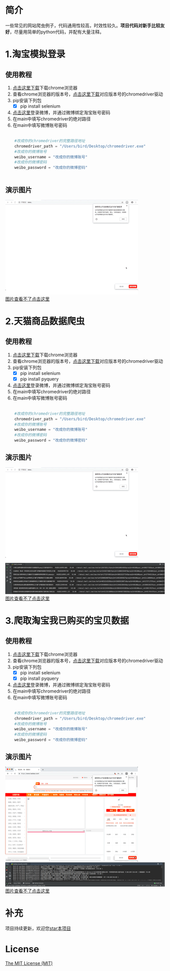 # 简介
一些常见的网站爬虫例子，代码通用性较高，时效性较久。**项目代码对新手比较友好**，尽量用简单的python代码，并配有大量注释。

# 1.淘宝模拟登录
## 使用教程
1. [点击这里下载][1]下载chrome浏览器
2. 查看chrome浏览器的版本号，[点击这里下载][2]对应版本号的chromedriver驱动
3. pip安装下列包
    - [x] pip install selenium
4. [点击这里][3]登录微博，并通过微博绑定淘宝账号密码
5. 在main中填写chromedriver的绝对路径
6. 在main中填写微博账号密码

```python

	#改成你的chromedriver的完整路径地址
    chromedriver_path = "/Users/bird/Desktop/chromedriver.exe" 
    #改成你的微博账号
    weibo_username = "改成你的微博账号"
    #改成你的微博密码
    weibo_password = "改成你的微博密码"
    
```

## 演示图片
![](1.淘宝模拟登录/example.gif)  
[图片查看不了点击这里][4]

  





# 2.天猫商品数据爬虫
## 使用教程
1. [点击这里下载][1]下载chrome浏览器
2. 查看chrome浏览器的版本号，[点击这里下载][2]对应版本号的chromedriver驱动
3. pip安装下列包
    - [x] pip install selenium
    - [x] pip install pyquery
4. [点击这里][3]登录微博，并通过微博绑定淘宝账号密码
5. 在main中填写chromedriver的绝对路径
6. 在main中填写微博账号密码

```python

	#改成你的chromedriver的完整路径地址
    chromedriver_path = "/Users/bird/Desktop/chromedriver.exe" 
    #改成你的微博账号
    weibo_username = "改成你的微博账号"
    #改成你的微博密码
    weibo_password = "改成你的微博密码"

```

## 演示图片
![](2.天猫商品数据爬虫(已模拟登录)/example.gif)
![](2.天猫商品数据爬虫(已模拟登录)/example2.png)
[图片查看不了点击这里][4]












# 3.爬取淘宝我已购买的宝贝数据
## 使用教程
1. [点击这里下载][1]下载chrome浏览器
2. 查看chrome浏览器的版本号，[点击这里下载][2]对应版本号的chromedriver驱动
3. pip安装下列包
    - [x] pip install selenium
    - [x] pip install pyquery
4. [点击这里][3]登录微博，并通过微博绑定淘宝账号密码
5. 在main中填写chromedriver的绝对路径
6. 在main中填写微博账号密码

```python

    #改成你的chromedriver的完整路径地址
    chromedriver_path = "/Users/bird/Desktop/chromedriver.exe" 
    #改成你的微博账号
    weibo_username = "改成你的微博账号"
    #改成你的微博密码
    weibo_password = "改成你的微博密码"

```

## 演示图片
![](3.淘宝已买到的宝贝数据爬虫(已模拟登录)/example.gif)
![](3.淘宝已买到的宝贝数据爬虫(已模拟登录)/example2.png)
[图片查看不了点击这里][7]







# 补充

项目持续更新，欢迎您[star本项目][5]






# License
[The MIT License (MIT)][6]



[1]:https://www.google.com/chrome/
[2]:http://chromedriver.storage.googleapis.com/index.html
[3]:https://account.weibo.com/set/bindsns/bindtaobao
[4]:https://raw.githubusercontent.com/shengqiangzhang/examples-of-web-crawlers/master/1.%E6%B7%98%E5%AE%9D%E6%A8%A1%E6%8B%9F%E7%99%BB%E5%BD%95/example.gif
[5]:https://github.com/shengqiangzhang/examples-of-web-crawlers
[6]:http://opensource.org/licenses/MIT
[7]:https://raw.githubusercontent.com/shengqiangzhang/examples-of-web-crawlers/master/3.%E6%B7%98%E5%AE%9D%E5%B7%B2%E4%B9%B0%E5%88%B0%E7%9A%84%E5%AE%9D%E8%B4%9D%E6%95%B0%E6%8D%AE%E7%88%AC%E8%99%AB(%E5%B7%B2%E6%A8%A1%E6%8B%9F%E7%99%BB%E5%BD%95)/example.gif